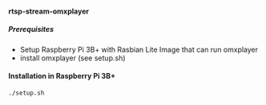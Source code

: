 #### rtsp-stream-omxplayer

##### Prerequisites
- Setup Raspberry Pi 3B+ with Rasbian Lite Image that can run omxplayer
- install omxplayer (see setup.sh)


#### Installation in Raspberry Pi 3B+
```shell
./setup.sh
```

